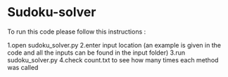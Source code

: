 # Sudoku-solver
To run this code please follow this instructions :

1.open sudoku_solver.py
2.enter input location (an example is given in the code and all the inputs can be found in the input folder)
3.run sudoku_solver.py
4.check count.txt to see how many times each method was called
